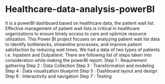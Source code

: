 # Healthcare-data-analysis-powerBI
It is a powerBI dashboard based on healthcare data, the patient wait list.
Effective management of patient wait lists is critical in healthcare organizations to ensure timely access to care and optimize resource utilization. This Power BI project focuses on analyzing patient wait list data to identify bottlenecks, streamline processes, and improve patient satisfaction by reducing wait times. We had a data of two types of patients i.e. Inpatient and Outpatient. There are following list of steps taken into consideration while making the powerBI report. 
Step 1 : Requirement gathering
Step 2 : Data Collection
Step 3 : Transformation and modeling
Step 4 : Data visualization blueprint
Step 5 : Dashboard layout and design
Step 6 : Interactivity and navigation
Step 7 : Testing
